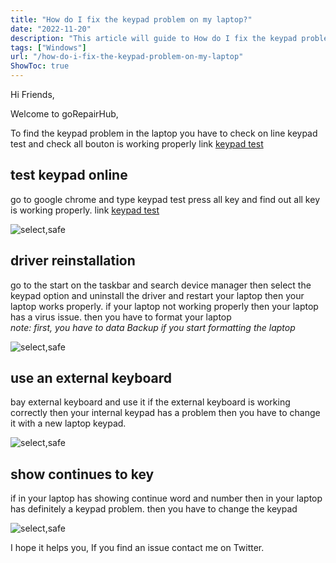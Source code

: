 ```yaml
---
title: "How do I fix the keypad problem on my laptop?"
date: "2022-11-20"
description: "This article will guide to How do I fix the keypad problem on my laptop with step by step."
tags: ["Windows"]
url: "/how-do-i-fix-the-keypad-problem-on-my-laptop"
ShowToc: true
---
```


Hi Friends,

Welcome to goRepairHub,

To find the keypad problem in the laptop you have to check on line keypad test and check all bouton is working properly link <a href=https://en.key-test.ru/ target=_blank>keypad test</a>
## test keypad online
go to google chrome and type keypad test press all key and find out all key is working properly. link <a href=https://en.key-test.ru/ target=_blank>keypad test</a>

![select,safe](https://gorepairhub.github.io/images/2023-1-3-how-do-i-fix-the-keypad-problem-on-my-laptop/ON-KEY.png)

## driver reinstallation
go to the start on the taskbar and search device manager then select the keypad option and uninstall the driver and restart your laptop then your laptop works properly. if your laptop not working properly then your laptop has a virus issue. then you have to format your laptop<br>
*note: first, you have to data Backup if you start formatting the laptop*

![select,safe](https://gorepairhub.github.io/images/2023-1-3-how-do-i-fix-the-keypad-problem-on-my-laptop/driver-key.png)

## use an external keyboard
bay external keyboard and use it if the external keyboard is working correctly then your internal keypad has a problem then you have to change it with a new laptop keypad. 

![select,safe](https://gorepairhub.github.io/images/2023-1-3-how-do-i-fix-the-keypad-problem-on-my-laptop/exter-key.png)

## show continues to key
if in your laptop has showing continue word and number then in your 
laptop has definitely a keypad problem. then you have to change the keypad

![select,safe](https://gorepairhub.github.io/images/2023-1-3-how-do-i-fix-the-keypad-problem-on-my-laptop/KEY-PAD-P.png)

I hope it helps you, If you find an issue contact me on Twitter.

